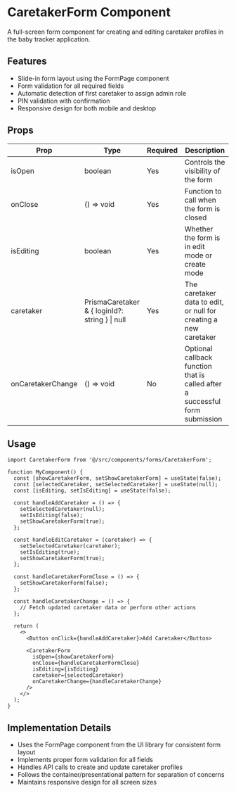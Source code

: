 # CaretakerForm Component

A full-screen form component for creating and editing caretaker profiles in the baby tracker application.

## Features

- Slide-in form layout using the FormPage component
- Form validation for all required fields
- Automatic detection of first caretaker to assign admin role
- PIN validation with confirmation
- Responsive design for both mobile and desktop

## Props

| Prop | Type | Required | Description |
|------|------|----------|-------------|
| isOpen | boolean | Yes | Controls the visibility of the form |
| onClose | () => void | Yes | Function to call when the form is closed |
| isEditing | boolean | Yes | Whether the form is in edit mode or create mode |
| caretaker | PrismaCaretaker & { loginId?: string } \| null | Yes | The caretaker data to edit, or null for creating a new caretaker |
| onCaretakerChange | () => void | No | Optional callback function that is called after a successful form submission |

## Usage

```tsx
import CaretakerForm from '@/src/components/forms/CaretakerForm';

function MyComponent() {
  const [showCaretakerForm, setShowCaretakerForm] = useState(false);
  const [selectedCaretaker, setSelectedCaretaker] = useState(null);
  const [isEditing, setIsEditing] = useState(false);

  const handleAddCaretaker = () => {
    setSelectedCaretaker(null);
    setIsEditing(false);
    setShowCaretakerForm(true);
  };

  const handleEditCaretaker = (caretaker) => {
    setSelectedCaretaker(caretaker);
    setIsEditing(true);
    setShowCaretakerForm(true);
  };

  const handleCaretakerFormClose = () => {
    setShowCaretakerForm(false);
  };

  const handleCaretakerChange = () => {
    // Fetch updated caretaker data or perform other actions
  };

  return (
    <>
      <Button onClick={handleAddCaretaker}>Add Caretaker</Button>
      
      <CaretakerForm
        isOpen={showCaretakerForm}
        onClose={handleCaretakerFormClose}
        isEditing={isEditing}
        caretaker={selectedCaretaker}
        onCaretakerChange={handleCaretakerChange}
      />
    </>
  );
}
```

## Implementation Details

- Uses the FormPage component from the UI library for consistent form layout
- Implements proper form validation for all fields
- Handles API calls to create and update caretaker profiles
- Follows the container/presentational pattern for separation of concerns
- Maintains responsive design for all screen sizes
